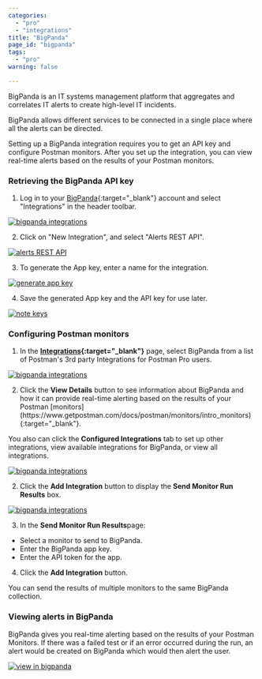 ```yaml
---
categories:
  - "pro"
  - "integrations"
title: "BigPanda"
page_id: "bigpanda"
tags: 
  - "pro"
warning: false

---
```

BigPanda is an IT systems management platform that aggregates and correlates IT alerts to create high-level IT incidents.

BigPanda allows different services to be connected in a single place where all the alerts can be directed.

Setting up a BigPanda integration requires you to get an API key and configure Postman monitors. After you set up the integration, you can view real-time alerts based on the results of your Postman monitors.


### Retrieving the BigPanda API key

1. Log in to your [BigPanda](https://bigpanda.io/){:target="_blank"} account and select "Integrations" in the header toolbar.

[![bigpanda integrations](https://s3.amazonaws.com/postman-static-getpostman-com/postman-docs/58834801.png)](https://s3.amazonaws.com/postman-static-getpostman-com/postman-docs/58834801.png)

<ol start="2">
  <li>Click on "New Integration", and select "Alerts REST API".</li>
</ol>

[![alerts REST API](https://s3.amazonaws.com/postman-static-getpostman-com/postman-docs/58834897.png)](https://s3.amazonaws.com/postman-static-getpostman-com/postman-docs/58834897.png)

<ol start="3">
  <li>To generate the App key, enter a name for the integration.</li>
</ol>

[![generate app key](https://s3.amazonaws.com/postman-static-getpostman-com/postman-docs/58834937.png)](https://s3.amazonaws.com/postman-static-getpostman-com/postman-docs/58834937.png)

<ol start="4">
  <li>Save the generated App key and the API key for use later.
</li>
</ol>

[![note keys](https://s3.amazonaws.com/postman-static-getpostman-com/postman-docs/58835014.png)](https://s3.amazonaws.com/postman-static-getpostman-com/postman-docs/58835014.png)

### Configuring Postman monitors

1. In the **[Integrations](https://app.getpostman.com/dashboard/integrations){:target="_blank"}** page, select BigPanda from a list of Postman's 3rd party Integrations for Postman Pro users.

[![bigpanda integrations](https://s3.amazonaws.com/postman-static-getpostman-com/postman-docs/integrations_bigPanda1.png)](https://s3.amazonaws.com/postman-static-getpostman-com/postman-docs/integrations_bigPanda1.png)

<ol start="2">
  <li>Click the <b>View Details</b> button to see information about BigPanda and how it can provide real-time alerting based on the results of your Postman [monitors](https://www.getpostman.com/docs/postman/monitors/intro_monitors){:target="_blank"}. 
</li>
</ol>

You also can click the **Configured Integrations** tab to set up other integrations, view available integrations for BigPanda, or view all integrations.

[![bigpanda integrations](https://s3.amazonaws.com/postman-static-getpostman-com/postman-docs/integrations_bigPanda_details2.png)](https://s3.amazonaws.com/postman-static-getpostman-com/postman-docs/integrations_bigPanda_details2.png)

<ol start="2">
  <li>Click the <b>Add Integration</b> button to display the <b>Send Monitor Run Results</b> box. 
</li>
</ol>

[![bigpanda integrations](https://s3.amazonaws.com/postman-static-getpostman-com/postman-docs/integrations_BigPanda_sendMonitor1.png)](https://s3.amazonaws.com/postman-static-getpostman-com/postman-docs/integrations_BigPanda_sendMonitor1.png)

<ol start="3">
  <li>
In the <b>Send Monitor Run Results</b>page: 
</li>
</ol>

* Select a monitor to send to BigPanda.
* Enter the BigPanda app key.
* Enter the API token for the app.


<ol start="4">
  <li>
    Click the <b>Add Integration</b> button. 
</li>
</ol>


You can send the results of multiple monitors to the same BigPanda collection.

### Viewing alerts in BigPanda

BigPanda gives you real-time alerting based on the results of your Postman Monitors. If there was a failed test or if an error occurred during the run, an alert would be created on BigPanda which would then alert the user.

[![view in bigpanda](https://s3.amazonaws.com/postman-static-getpostman-com/postman-docs/58835364.png)](https://s3.amazonaws.com/postman-static-getpostman-com/postman-docs/58835364.png)
